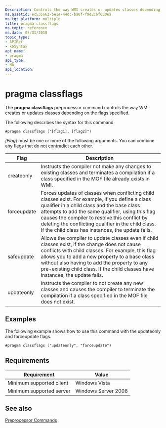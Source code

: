 ```yaml
---
Description: Controls the way WMI creates or updates classes depending on the flags specified.
ms.assetid: ec535662-be14-44dc-ba0f-f9d2cbf630ea
ms.tgt_platform: multiple
title: pragma classflags
ms.topic: reference
ms.date: 05/31/2018
topic_type: 
- APIRef
- kbSyntax
api_name: 
- pragma
api_type: 
- NA
api_location: 
---
```


# pragma classflags

The **pragma classflags** preprocessor command controls the way WMI creates or updates classes depending on the flags specified.

The following describes the syntax for this command:


```mof
#pragma classflags ("[flag1], [flag2]")
```



*\[Flag\]* must be one or more of the following arguments. You can combine any flags that do not contradict each other.



| Flag        | Description                                                                                                                                                                                                                                                                                                                                                     |
|-------------|-----------------------------------------------------------------------------------------------------------------------------------------------------------------------------------------------------------------------------------------------------------------------------------------------------------------------------------------------------------------|
| createonly  | Instructs the compiler not make any changes to existing classes and terminates a compilation if a class specified in the MOF file already exists in WMI.                                                                                                                                                                                                        |
| forceupdate | Forces updates of classes when conflicting child classes exist. For example, if you define a class qualifier in a child class and the base class attempts to add the same qualifier, using this flag causes the compiler to resolve this conflict by deleting the conflicting qualifier in the child class. If the child class has instances, the update fails. |
| safeupdate  | Allows the compiler to update classes even if child classes exist, if the change does not cause conflicts with child classes. For example, this flag allows you to add a new property to a base class without also having to add the property to any pre-existing child class. If the child classes have instances, the update fails.                           |
| updateonly  | Instructs the compiler to not create any new classes and causes the compiler to terminate the compilation if a class specified in the MOF file does not exist.                                                                                                                                                                                                  |



 

## Examples

The following example shows how to use this command with the updateonly and forceupdate flags.


```mof
#pragma classflags ("updateonly", "forceupdate")
```



## Requirements



| Requirement | Value |
|-------------------------------------|--------------------------------|
| Minimum supported client<br/> | Windows Vista<br/>       |
| Minimum supported server<br/> | Windows Server 2008<br/> |



## See also

<dl> <dt>

[Preprocessor Commands](preprocessor-commands.md)
</dt> </dl>

 

 




